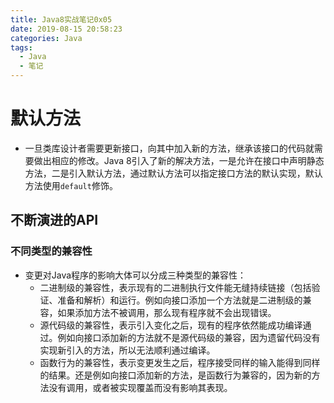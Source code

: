 ```yaml
---
title: Java8实战笔记0x05
date: 2019-08-15 20:58:23
categories: Java
tags:
  - Java
  - 笔记
---
```


# 默认方法

- 一旦类库设计者需要更新接口，向其中加入新的方法，继承该接口的代码就需要做出相应的修改。Java 8引入了新的解决方法，一是允许在接口中声明静态方法，二是引入默认方法，通过默认方法可以指定接口方法的默认实现，默认方法使用`default`修饰。

## 不断演进的API

### 不同类型的兼容性

- 变更对Java程序的影响大体可以分成三种类型的兼容性：
  - 二进制级的兼容性，表示现有的二进制执行文件能无缝持续链接（包括验证、准备和解析）和运行。例如向接口添加一个方法就是二进制级的兼容，如果添加方法不被调用，那么现有程序就不会出现错误。
  - 源代码级的兼容性，表示引入变化之后，现有的程序依然能成功编译通过。例如向接口添加新的方法就不是源代码级的兼容，因为遗留代码没有实现新引入的方法，所以无法顺利通过编译。
  - 函数行为的兼容性，表示变更发生之后，程序接受同样的输入能得到同样的结果。还是例如向接口添加新的方法，是函数行为兼容的，因为新的方法没有调用，或者被实现覆盖而没有影响其表现。